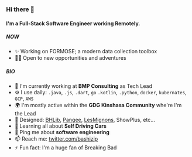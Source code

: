 ### Hi there 👋

#### I'm a Full-Stack Software Engineer working Remotely.

##### NOW

- ✨ Working on FORMOSE; a modern data collection toolbox
- 🧑‍🎤 Open to new opportunities and adventures

##### BIO

- 🏢 I'm currently working at **BMP Consulting** as Tech Lead
- ⚙️ I use daily: `.java`, `.js`, `.dart`, `go` `.kotlin`, `.python`, `docker`, `kubernates`, `GCP`, `AWS`
- 🌍 I'm mostly active within the **GDG Kinshasa Community** whe're I'm the Lead
- 💅 Designed: [BHLib](https://github.com/bashizip/business-hours-picker), [Pangee](https://github.com/bashizip/pangee), [LesMignons](https://github.com/bashizip/les-mignons), ShowPlus, etc…
- 🌱 Learning all about **Self Driving Cars**
- 💬 Ping me about **software engineering**
- 📫 Reach me: [twitter.com/bashizip](https://twitter.com/bashizip)
- ⚡️ Fun fact: I'm a huge fan of Breaking Bad
